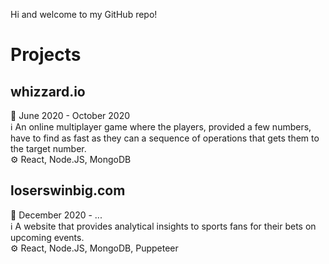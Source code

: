 Hi and welcome to my GitHub repo!

# Projects
## whizzard.io
:date: June 2020 - October 2020  
:information_source: An online multiplayer game where the players, provided a few numbers, have to find as fast as they can a sequence of operations that gets them to the target number.  
:gear: React, Node.JS, MongoDB  

## loserswinbig.com
:date: December 2020 - ...  
:information_source: A website that provides analytical insights to sports fans for their bets on upcoming events.  
:gear: React, Node.JS, MongoDB, Puppeteer  

